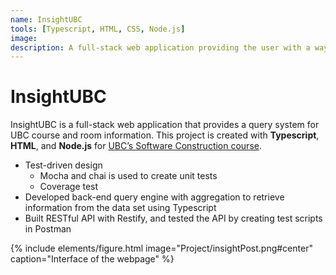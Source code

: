 ```yaml
---
name: InsightUBC
tools: [Typescript, HTML, CSS, Node.js]
image: 
description: A full-stack web application providing the user with a way to query course/room information in UBC
---
```


# InsightUBC

InsightUBC is a full-stack web application that provides a query system for UBC course and room information. This project is created with **Typescript**, **HTML**, and **Node.js** for [UBC’s Software Construction course](https://github.com/ubccpsc/310/blob/2019sept/project/README.md).

- Test-driven design
    * Mocha and chai is used to create unit tests
    * Coverage test
- Developed back-end query engine with aggregation to retrieve information
from the data set using Typescript
- Built RESTful API with Restify, and tested the API by creating test scripts in
Postman

{% include elements/figure.html image="Project/insightPost.png#center" caption="Interface of the webpage" %}